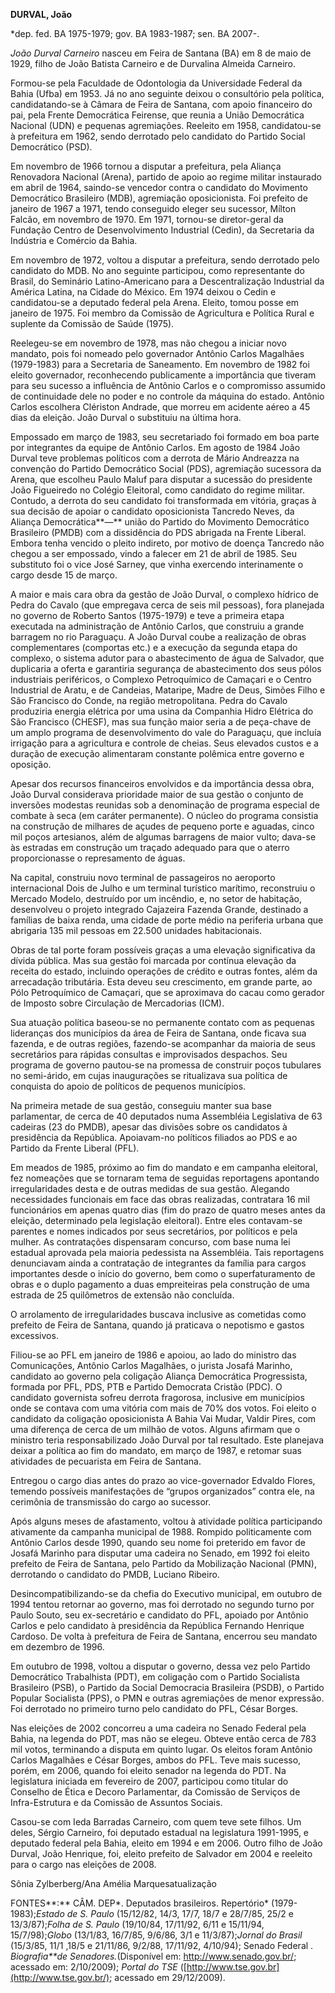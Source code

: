 **DURVAL, João**

\*dep. fed. BA 1975-1979; gov. BA 1983-1987; sen. BA 2007-.

*João Durval Carneiro* nasceu em Feira de Santana (BA) em 8 de maio de
1929, filho de João Batista Carneiro e de Durvalina Almeida Carneiro.

Formou-se pela Faculdade de Odontologia da Universidade Federal da Bahia
(Ufba) em 1953. Já no ano seguinte deixou o consultório pela política,
candidatando-se à Câmara de Feira de Santana, com apoio financeiro do
pai, pela Frente Democrática Feirense, que reunia a União Democrática
Nacional (UDN) e pequenas agremiações. Reeleito em 1958, candidatou-se à
prefeitura em 1962, sendo derrotado pelo candidato do Partido Social
Democrático (PSD).

Em novembro de 1966 tornou a disputar a prefeitura, pela Aliança
Renovadora Nacional (Arena), partido de apoio ao regime militar
instaurado em abril de 1964, saindo-se vencedor contra o candidato do
Movimento Democrático Brasileiro (MDB), agremiação oposicionista. Foi
prefeito de janeiro de 1967 a 1971, tendo conseguido eleger seu
sucessor, Mílton Falcão, em novembro de 1970. Em 1971, tornou-se
diretor-geral da Fundação Centro de Desenvolvimento Industrial (Cedin),
da Secretaria da Indústria e Comércio da Bahia.

Em novembro de 1972, voltou a disputar a prefeitura, sendo derrotado
pelo candidato do MDB. No ano seguinte participou, como representante do
Brasil, do Seminário Latino-Americano para a Descentralização Industrial
da América Latina, na Cidade do México. Em 1974 deixou o Cedin e
candidatou-se a deputado federal pela Arena. Eleito, tomou posse em
janeiro de 1975. Foi membro da Comissão de Agricultura e Política Rural
e suplente da Comissão de Saúde (1975).

Reelegeu-se em novembro de 1978, mas não chegou a iniciar novo mandato,
pois foi nomeado pelo governador Antônio Carlos Magalhães (1979-1983)
para a Secretaria de Saneamento. Em novembro de 1982 foi eleito
governador, reconhecendo publicamente a importância que tiveram para seu
sucesso a influência de Antônio Carlos e o compromisso assumido de
continuidade dele no poder e no controle da máquina do estado. Antônio
Carlos escolhera Clériston Andrade, que morreu em acidente aéreo a 45
dias da eleição. João Durval o substituiu na última hora.

Empossado em março de 1983, seu secretariado foi formado em boa parte
por integrantes da equipe de Antônio Carlos. Em agosto de 1984 João
Durval teve problemas políticos com a derrota de Mário Andreazza na
convenção do Partido Democrático Social (PDS), agremiação sucessora da
Arena, que escolheu Paulo Maluf para disputar a sucessão do presidente
João Figueiredo no Colégio Eleitoral, como candidato do regime militar.
Contudo, a derrota do seu candidato foi transformada em vitória, graças
à sua decisão de apoiar o candidato oposicionista Tancredo Neves, da
Aliança Democrática**—** união do Partido do Movimento Democrático
Brasileiro (PMDB) com a dissidência do PDS abrigada na Frente Liberal.
Embora tenha vencido o pleito indireto, por motivo de doença Tancredo
não chegou a ser empossado, vindo a falecer em 21 de abril de 1985. Seu
substituto foi o vice José Sarney, que vinha exercendo interinamente o
cargo desde 15 de março.

A maior e mais cara obra da gestão de João Durval, o complexo hídrico de
Pedra do Cavalo (que empregava cerca de seis mil pessoas), fora
planejada no governo de Roberto Santos (1975-1979) e teve a primeira
etapa executada na administração de Antônio Carlos, que construiu a
grande barragem no rio Paraguaçu. A João Durval coube a realização de
obras complementares (comportas etc.) e a execução da segunda etapa do
complexo, o sistema adutor para o abastecimento de água de Salvador, que
duplicaria a oferta e garantiria segurança de abastecimento dos seus
pólos industriais periféricos, o Complexo Petroquímico de Camaçari e o
Centro Industrial de Aratu, e de Candeias, Mataripe, Madre de Deus,
Simões Filho e São Francisco do Conde, na região metropolitana. Pedra do
Cavalo produziria energia elétrica por uma usina da Companhia Hidro
Elétrica do São Francisco (CHESF), mas sua função maior seria a de
peça-chave de um amplo programa de desenvolvimento do vale do Paraguaçu,
que incluía irrigação para a agricultura e controle de cheias. Seus
elevados custos e a duração de execução alimentaram constante polêmica
entre governo e oposição.

Apesar dos recursos financeiros envolvidos e da importância dessa obra,
João Durval considerava prioridade maior de sua gestão o conjunto de
inversões modestas reunidas sob a denominação de programa especial de
combate à seca (em caráter permanente). O núcleo do programa consistia
na construção de milhares de açudes de pequeno porte e aguadas, cinco
mil poços artesianos, além de algumas barragens de maior vulto; dava-se
às estradas em construção um traçado adequado para que o aterro
proporcionasse o represamento de águas.

Na capital, construiu novo terminal de passageiros no aeroporto
internacional Dois de Julho e um terminal turístico marítimo,
reconstruiu o Mercado Modelo, destruído por um incêndio, e, no setor de
habitação, desenvolveu o projeto integrado Cajazeira Fazenda Grande,
destinado a famílias de baixa renda, uma cidade de porte médio na
periferia urbana que abrigaria 135 mil pessoas em 22.500 unidades
habitacionais.

Obras de tal porte foram possíveis graças a uma elevação significativa
da dívida pública. Mas sua gestão foi marcada por contínua elevação da
receita do estado, incluindo operações de crédito e outras fontes, além
da arrecadação tributária. Esta deveu seu crescimento, em grande parte,
ao Pólo Petroquímico de Camaçari, que se aproximava do cacau como
gerador de Imposto sobre Circulação de Mercadorias (ICM).

Sua atuação política baseou-se no permanente contato com as pequenas
lideranças dos municípios da área de Feira de Santana, onde ficava sua
fazenda, e de outras regiões, fazendo-se acompanhar da maioria de seus
secretários para rápidas consultas e improvisados despachos. Seu
programa de governo pautou-se na promessa de construir poços tubulares
no semi-árido, em cujas inaugurações se ritualizava sua política de
conquista do apoio de políticos de pequenos municípios.

Na primeira metade de sua gestão, conseguiu manter sua base parlamentar,
de cerca de 40 deputados numa Assembléia Legislativa de 63 cadeiras (23
do PMDB), apesar das divisões sobre os candidatos à presidência da
República. Apoiavam-no políticos filiados ao PDS e ao Partido da Frente
Liberal (PFL).

Em meados de 1985, próximo ao fim do mandato e em campanha eleitoral,
fez nomeações que se tornaram tema de seguidas reportagens apontando
irregularidades desta e de outras medidas de sua gestão. Alegando
necessidades funcionais em face das obras realizadas, contratara 16 mil
funcionários em apenas quatro dias (fim do prazo de quatro meses antes
da eleição, determinado pela legislação eleitoral). Entre eles
contavam-se parentes e nomes indicados por seus secretários, por
políticos e pela mulher. As contratações dispensaram concurso, com base
numa lei estadual aprovada pela maioria pedessista na Assembléia. Tais
reportagens denunciavam ainda a contratação de integrantes da família
para cargos importantes desde o início do governo, bem como o
superfaturamento de obras e o duplo pagamento a duas empreiteiras pela
construção de uma estrada de 25 quilômetros de extensão não concluída.

O arrolamento de irregularidades buscava inclusive as cometidas como
prefeito de Feira de Santana, quando já praticava o nepotismo e gastos
excessivos.

Filiou-se ao PFL em janeiro de 1986 e apoiou, ao lado do ministro das
Comunicações, Antônio Carlos Magalhães, o jurista Josafá Marinho,
candidato ao governo pela coligação Aliança Democrática Progressista,
formada por PFL, PDS, PTB e Partido Democrata Cristão (PDC). O candidato
governista sofreu derrota fragorosa, inclusive em municípios onde se
contava com uma vitória com mais de 70% dos votos. Foi eleito o
candidato da coligação oposicionista A Bahia Vai Mudar, Valdir Pires,
com uma diferença de cerca de um milhão de votos. Alguns afirmam que o
ministro teria responsabilizado João Durval por tal resultado. Este
planejava deixar a política ao fim do mandato, em março de 1987, e
retomar suas atividades de pecuarista em Feira de Santana.

Entregou o cargo dias antes do prazo ao vice-governador Edvaldo Flores,
temendo possíveis manifestações de “grupos organizados” contra ele, na
cerimônia de transmissão do cargo ao sucessor.

Após alguns meses de afastamento, voltou à atividade política
participando ativamente da campanha municipal de 1988. Rompido
politicamente com Antônio Carlos desde 1990, quando seu nome foi
preterido em favor de Josafá Marinho para disputar uma cadeira no
Senado, em 1992 foi eleito prefeito de Feira de Santana, pelo Partido da
Mobilização Nacional (PMN), derrotando o candidato do PMDB, Luciano
Ribeiro.

Desincompatibilizando-se da chefia do Executivo municipal, em outubro de
1994 tentou retornar ao governo, mas foi derrotado no segundo turno por
Paulo Souto, seu ex-secretário e candidato do PFL, apoiado por Antônio
Carlos e pelo candidato à presidência da República Fernando Henrique
Cardoso. De volta à prefeitura de Feira de Santana, encerrou seu mandato
em dezembro de 1996.

Em outubro de 1998, voltou a disputar o governo, dessa vez pelo Partido
Democrático Trabalhista (PDT), em coligação com o Partido Socialista
Brasileiro (PSB), o Partido da Social Democracia Brasileira (PSDB), o
Partido Popular Socialista (PPS), o PMN e outras agremiações de menor
expressão. Foi derrotado no primeiro turno pelo candidato do PFL, César
Borges.

Nas eleições de 2002 concorreu a uma cadeira no Senado Federal pela
Bahia, na legenda do PDT, mas não se elegeu. Obteve então cerca de 783
mil votos, terminando a disputa em quinto lugar. Os eleitos foram
Antônio Carlos Magalhães e César Borges, ambos do PFL. Teve mais
sucesso, porém, em 2006, quando foi eleito senador na legenda do PDT. Na
legislatura iniciada em fevereiro de 2007, participou como titular do
Conselho de Ética e Decoro Parlamentar, da Comissão de Serviços de
Infra-Estrutura e da Comissão de Assuntos Sociais.

Casou-se com Ieda Barradas Carneiro, com quem teve sete filhos. Um
deles, Sérgio Carneiro, foi deputado estadual na legislatura 1991-1995,
e deputado federal pela Bahia, eleito em 1994 e em 2006. Outro filho de
João Durval, João Henrique, foi, eleito prefeito de Salvador em 2004 e
reeleito para o cargo nas eleições de 2008.

Sônia Zylberberg/Ana Amélia Marquesatualização

FONTES**:** CÂM. DEP*. Deputados brasileiros. Repertório*
(1979-1983);*Estado de S. Paulo* (15/12/82, 14/3, 17/7, 18/7 e 28/7/85,
25/2 e 13/3/87);*Folha de S. Paulo* (19/10/84, 17/11/92, 6/11 e
15/11/94, 15/7/98);*Globo* (13/1/83, 16/7/85, 9/6/86, 3/1 e
11/3/87);*Jornal do Brasil* (15/3/85, 11/1 ,18/5 e 21/11/86, 9/2/88,
17/11/92, 4/10/94); Senado Federal . *Biografia**de
Senadores.*(Disponível em: http://www.senado.gov.br/; acessado em:
2/10/2009); *Portal do TSE*
([http://www.tse.gov.br](http://www.tse.gov.br/); acessado em
29/12/2009).

 
